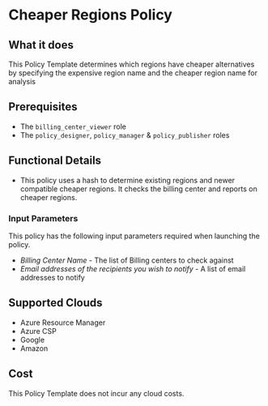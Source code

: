# Cheaper Regions Policy

## What it does

This Policy Template determines which regions have cheaper alternatives by specifying the expensive region name and the cheaper region name for analysis

## Prerequisites

- The `billing_center_viewer` role
- The `policy_designer`, `policy_manager` & `policy_publisher` roles

## Functional Details

- This policy uses a hash to determine existing regions and newer compatible cheaper regions. It checks the billing center and reports on cheaper regions.

### Input Parameters

This policy has the following input parameters required when launching the policy.

- *Billing Center Name* - The list of Billing centers to check against
- *Email addresses of the recipients you wish to notify* - A list of email addresses to notify

## Supported Clouds

- Azure Resource Manager
- Azure CSP
- Google
- Amazon

## Cost

This Policy Template does not incur any cloud costs.
